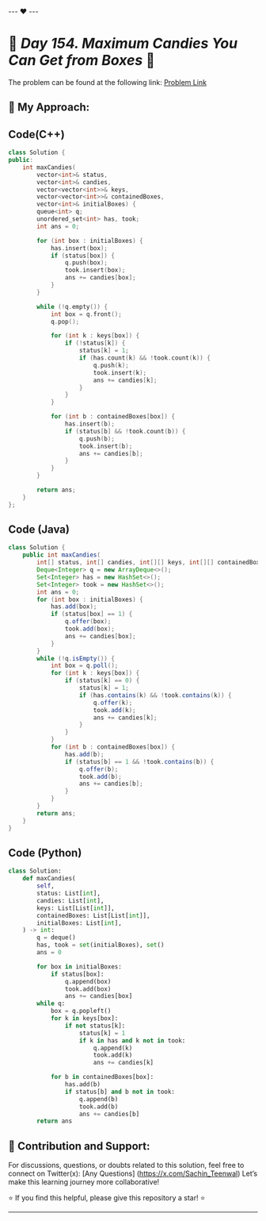 --- ❤️ ---

# 🚀 _Day 154. Maximum Candies You Can Get from Boxes_ 🧠


The problem can be found at the following link: [Problem Link](https://leetcode.com/problems/maximum-candies-you-can-get-from-boxes/description/)

## 🎯 **My Approach:**


## Code(C++)
```cpp
class Solution {
public:
    int maxCandies(
        vector<int>& status,
        vector<int>& candies,
        vector<vector<int>>& keys,
        vector<vector<int>>& containedBoxes,
        vector<int>& initialBoxes) {
        queue<int> q;
        unordered_set<int> has, took;
        int ans = 0;

        for (int box : initialBoxes) {
            has.insert(box);
            if (status[box]) {
                q.push(box);
                took.insert(box);
                ans += candies[box];
            }
        }

        while (!q.empty()) {
            int box = q.front();
            q.pop();

            for (int k : keys[box]) {
                if (!status[k]) {
                    status[k] = 1;
                    if (has.count(k) && !took.count(k)) {
                        q.push(k);
                        took.insert(k);
                        ans += candies[k];
                    }
                }
            }

            for (int b : containedBoxes[box]) {
                has.insert(b);
                if (status[b] && !took.count(b)) {
                    q.push(b);
                    took.insert(b);
                    ans += candies[b];
                }
            }
        }

        return ans;
    }
};
```

## Code (Java)

```java
class Solution {
    public int maxCandies(
        int[] status, int[] candies, int[][] keys, int[][] containedBoxes, int[] initialBoxes) {
        Deque<Integer> q = new ArrayDeque<>();
        Set<Integer> has = new HashSet<>();
        Set<Integer> took = new HashSet<>();
        int ans = 0;
        for (int box : initialBoxes) {
            has.add(box);
            if (status[box] == 1) {
                q.offer(box);
                took.add(box);
                ans += candies[box];
            }
        }
        while (!q.isEmpty()) {
            int box = q.poll();
            for (int k : keys[box]) {
                if (status[k] == 0) {
                    status[k] = 1;
                    if (has.contains(k) && !took.contains(k)) {
                        q.offer(k);
                        took.add(k);
                        ans += candies[k];
                    }
                }
            }
            for (int b : containedBoxes[box]) {
                has.add(b);
                if (status[b] == 1 && !took.contains(b)) {
                    q.offer(b);
                    took.add(b);
                    ans += candies[b];
                }
            }
        }
        return ans;
    }
}
```

## Code (Python)

```python
class Solution:
    def maxCandies(
        self,
        status: List[int],
        candies: List[int],
        keys: List[List[int]],
        containedBoxes: List[List[int]],
        initialBoxes: List[int],
    ) -> int:
        q = deque()
        has, took = set(initialBoxes), set()
        ans = 0

        for box in initialBoxes:
            if status[box]:
                q.append(box)
                took.add(box)
                ans += candies[box]
        while q:
            box = q.popleft()
            for k in keys[box]:
                if not status[k]:
                    status[k] = 1
                    if k in has and k not in took:
                        q.append(k)
                        took.add(k)
                        ans += candies[k]

            for b in containedBoxes[box]:
                has.add(b)
                if status[b] and b not in took:
                    q.append(b)
                    took.add(b)
                    ans += candies[b]
        return ans
```



## 🎯 **Contribution and Support:**

For discussions, questions, or doubts related to this solution, feel free to connect on Twitter(x): [Any Questions] (https://x.com/Sachin_Teenwal) Let’s make this learning journey more collaborative!

⭐ If you find this helpful, please give this repository a star! ⭐

---
